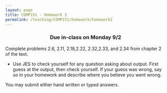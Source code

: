 ```yaml
---
layout: page
title: COMP151 - Homework 2
permalink: /teaching/COMP151/homework/homework2
---
```


<h3 align="center">
 Due in-class on Monday 9/2
</h3>

Complete problems 2.6, 2.11, 2.18,2.22, 2.32,2.33, and 2.34 from chapter 2 of the text.
* Use JES to check yourself for any question asking about output. First guess at the output, then check yourself. If your guess was wrong, say so in your homework and describe where you believe you went wrong.

You may submit either hand written or typed answers.
